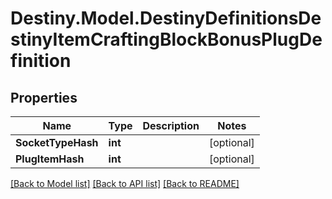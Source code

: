 # Destiny.Model.DestinyDefinitionsDestinyItemCraftingBlockBonusPlugDefinition

## Properties

Name | Type | Description | Notes
------------ | ------------- | ------------- | -------------
**SocketTypeHash** | **int** |  | [optional] 
**PlugItemHash** | **int** |  | [optional] 

[[Back to Model list]](../README.md#documentation-for-models) [[Back to API list]](../README.md#documentation-for-api-endpoints) [[Back to README]](../README.md)

